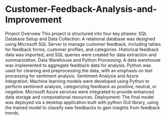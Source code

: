 # Customer-Feedback-Analysis-and-Improvement
Project Overview
This project is structured into four key phases:
SQL Database Setup and Data Collection: A relational database was designed using Microsoft SQL Server to manage customer feedback, including tables for feedback forms, customer profiles, and categories. Historical feedback data was imported, and SQL queries were created for data extraction and summarization.
Data Warehouse and Python Processing: A data warehouse was implemented to aggregate feedback data for analysis. Python was used for cleaning and preprocessing the data, with an emphasis on text processing for sentiment analysis.
Sentiment Analysis and Azure Integration: Machine learning models were developed using Python to perform sentiment analysis, categorizing feedback as positive, neutral, or negative. Microsoft Azure services were integrated to provide enhanced data storage and computational resources.
Deployment: The final model was deployed via a desktop application built with python GUI library, using the trained model to classify new feedbacks to gain insights from feedback trends.
